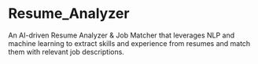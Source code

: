 # Resume_Analyzer
An AI-driven Resume Analyzer &amp; Job Matcher that leverages NLP and machine learning to extract skills and experience from resumes and match them with relevant job descriptions.
